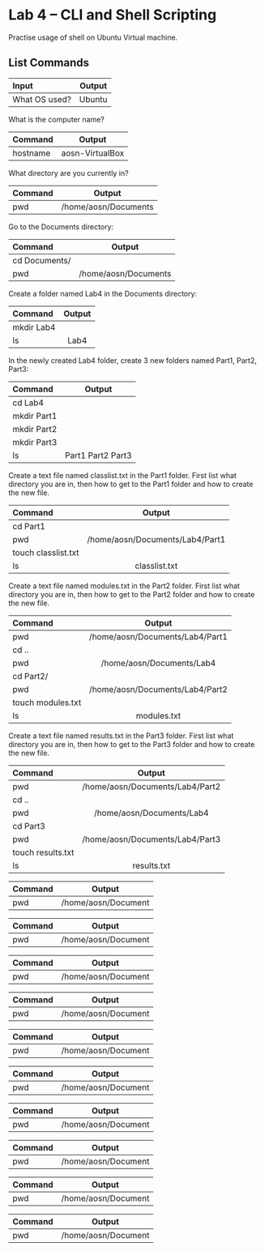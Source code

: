 # Lab 4 – CLI and Shell Scripting

Practise usage of shell on Ubuntu Virtual machine. 


## List Commands 


| __Input__                     | __Output__                    |
| :---                          |      :---:                    |
| What OS used?                 | Ubuntu                        |


What is the computer name?

| Command                       | Output                        | 
| :---                          |     :---:                     |
| hostname                      | aosn-VirtualBox               | 


What directory are you currently in?

| Command                       | Output                        | 
| :---                          |     :---:                     |
| pwd                           | /home/aosn/Documents          | 


Go to the Documents directory:

| Command                       | Output                        | 
| :---                          |     :---:                     |
| cd Documents/                 |                               | 
| pwd                           | /home/aosn/Documents          | 


Create a folder named Lab4 in the Documents directory:

| Command                       | Output                        | 
| :---                          |     :---:                     |
| mkdir Lab4                    |                               |
| ls                            | Lab4                          |


In the newly created Lab4 folder, create 3 new folders named Part1, Part2, Part3:

| Command                       | Output                        | 
| :---                          |     :---:                     |
| cd Lab4                       |                               |
| mkdir Part1                   |                               |
| mkdir Part2                   |                               |
| mkdir Part3                   |                               |
| ls                            | Part1     Part2     Part3     |


Create a text file named classlist.txt in the Part1 folder. First list what directory you are in, then how to get to the Part1 folder and how to create the new file.

| Command                   | Output                            | 
| :---                      |     :---:                         |
| cd Part1                  |                                   |
| pwd                       | /home/aosn/Documents/Lab4/Part1   |
| touch classlist.txt       |                                   |
| ls                        | classlist.txt                     |


Create a text file named modules.txt in the Part2 folder. First list what directory you are in, then how to get to the Part2 folder and how to create the new file.

| Command                   | Output                            | 
| :---                      |     :---:                         |
| pwd                       | /home/aosn/Documents/Lab4/Part1   |
| cd ..                     |                                   |
| pwd                       | /home/aosn/Documents/Lab4         |
| cd Part2/                 |                                   |
| pwd                       | /home/aosn/Documents/Lab4/Part2   |
| touch modules.txt         |                                   |
| ls                        | modules.txt                       |


Create a text file named results.txt in the Part3 folder. First list what directory you are in, then how to get to the Part3 folder and how to create the new file.

| Command                   | Output                            | 
| :---                      |     :---:                         |
| pwd                       | /home/aosn/Documents/Lab4/Part2   |
| cd ..                     |                                   |
| pwd                       | /home/aosn/Documents/Lab4         |
| cd Part3                  |                                   |
| pwd                       | /home/aosn/Documents/Lab4/Part3   |
| touch results.txt         |                                   |
| ls                        | results.txt                       |


| Command            | Output              | 
| :---               |     :---:           |
| pwd                | /home/aosn/Document |


| Command            | Output              | 
| :---               |     :---:           |
| pwd                | /home/aosn/Document |


| Command            | Output              | 
| :---               |     :---:           |
| pwd                | /home/aosn/Document |

| Command            | Output              | 
| :---               |     :---:           |
| pwd                | /home/aosn/Document |

| Command            | Output              | 
| :---               |     :---:           |
| pwd                | /home/aosn/Document |

| Command            | Output              | 
| :---               |     :---:           |
| pwd                | /home/aosn/Document |

| Command            | Output              | 
| :---               |     :---:           |
| pwd                | /home/aosn/Document |

| Command            | Output              | 
| :---               |     :---:           |
| pwd                | /home/aosn/Document |

| Command            | Output              | 
| :---               |     :---:           |
| pwd                | /home/aosn/Document |

| Command            | Output              | 
| :---               |     :---:           |
| pwd                | /home/aosn/Document |



